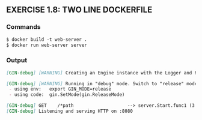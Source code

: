 ## EXERCISE 1.8: TWO LINE DOCKERFILE

### Commands
```markdown
$ docker build -t web-server .
$ docker run web-server server
```
### Output
```markdown
[GIN-debug] [WARNING] Creating an Engine instance with the Logger and Recovery middleware already attached.

[GIN-debug] [WARNING] Running in "debug" mode. Switch to "release" mode in production.
 - using env:   export GIN_MODE=release
 - using code:  gin.SetMode(gin.ReleaseMode)

[GIN-debug] GET    /*path                    --> server.Start.func1 (3 handlers)
[GIN-debug] Listening and serving HTTP on :8080
```
